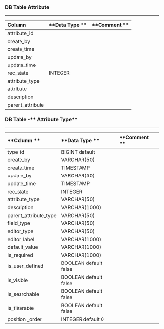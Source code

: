 ### **DB Table Attribute**

---

| **Column** | **Data Type ** | **Comment ** |
| :--- | :--- | :--- |
| attribute\_id |  |  |
| create\_by |  |  |
| create\_time |  |  |
| update\_by |  |  |
| update\_time |  |  |
| rec\_state | INTEGER |  |
| attribute\_type |  |  |
| attribute |  |  |
| description |  |  |
| parent\_attribute |  |  |

### DB Table -** Attribute Type**

---

| **Column ** | **Data Type ** | **Comment ** |
| :--- | :--- | :--- |
| type\_id | BIGINT default |  |
| create\_by | VARCHAR\(50\) |  |
| create\_time | TIMESTAMP |  |
| update\_by | VARCHAR\(50\) |  |
| update\_time | TIMESTAMP |  |
| rec\_state | INTEGER |  |
| attribute\_type | VARCHAR\(50\) |  |
| description | VARCHAR\(1000\) |  |
| parent\_attribute\_type | VARCHAR\(50\) |  |
| field\_type | VARCHAR\(50\) |  |
| editor\_type | VARCHAR\(50\) |  |
| editor\_label | VARCHAR\(1000\) |  |
| default\_value | VARCHAR\(1000\) |  |
| is\_required | VARCHAR\(1000\) |  |
| is\_user\_defined | BOOLEAN default false |  |
| is\_visible | BOOLEAN default false |  |
| is\_searchable | BOOLEAN default false |  |
| is\_filterable | BOOLEAN default false  |  |
| position \_order  | INTEGER default 0 |  |



